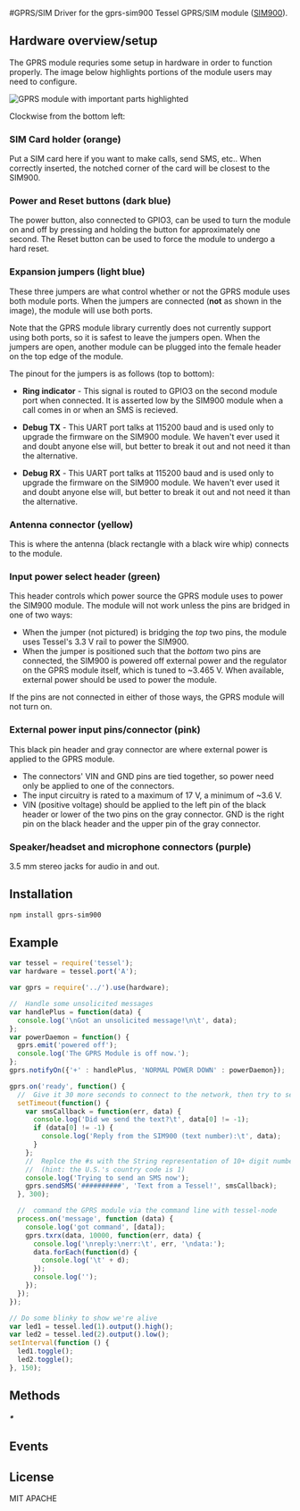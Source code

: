 #GPRS/SIM
Driver for the gprs-sim900 Tessel GPRS/SIM module ([SIM900](ftp://imall.iteadstudio.com/IM120417009_IComSat/DOC_SIM900_Hardware%20Design_V2.00.pdf)).

## Hardware overview/setup

The GPRS module requries some setup in hardware in order to function properly. The image below highlights portions of the module users may need to configure.

![GPRS module with important parts highlighted](https://s3.amazonaws.com/technicalmachine-assets/doc+pictures/gprs.jpg)

Clockwise from the bottom left:

### SIM Card holder (orange)

Put a SIM card here if you want to make calls, send SMS, etc.. When correctly inserted, the notched corner of the card will be closest to the SIM900.

### Power and Reset buttons (dark blue)

The power button, also connected to GPIO3, can be used to turn the module on and off by pressing and holding the button for approximately one second. The Reset button can be used to force the module to undergo a hard reset.

### Expansion jumpers (light blue)

These three jumpers are what control whether or not the GPRS module uses both module ports. When the jumpers are connected (**not** as shown in the image), the module will use both ports.

Note that the GPRS module library currently does not currently support using both ports, so it is safest to leave the jumpers open. When the jumpers are open, another module can be plugged into the female header on the top edge of the module.

The pinout for the jumpers is as follows (top to bottom):

* **Ring indicator** - This signal is routed to GPIO3 on the second module port when connected. It is asserted low by the SIM900 module when a call comes in or when an SMS is recieved.

* **Debug TX** - This UART port talks at 115200 baud and is used only to upgrade the firmware on the SIM900 module. We haven't ever used it and doubt anyone else will, but better to break it out and not need it than the alternative.

* **Debug RX** - This UART port talks at 115200 baud and is used only to upgrade the firmware on the SIM900 module. We haven't ever used it and doubt anyone else will, but better to break it out and not need it than the alternative.

### Antenna connector (yellow)

This is where the antenna (black rectangle with a black wire whip) connects to the module.

### Input power select header (green)

This header controls which power source the GPRS module uses to power the SIM900 module. The module will not work unless the pins are bridged in one of two ways:

* When the jumper (not pictured) is bridging the *top* two pins, the module uses Tessel's 3.3 V rail to power the SIM900.
* When the jumper is positioned such that the *bottom* two pins are connected, the SIM900 is powered off external power and the regulator on the GPRS module itself, which is tuned to ~3.465 V. When available, external power should be used to power the module.

If the pins are not connected in either of those ways, the GPRS module will not turn on.

### External power input pins/connector (pink)

This black pin header and gray connector are where external power is applied to the GPRS module.

* The connectors' VIN and GND pins are tied together, so power need only be applied to one of the connectors.
* The input circuitry is rated to a  maximum of 17 V, a minimum of ~3.6 V.
* VIN (positive voltage) should be applied to the left pin of the black header or lower of the two pins on the gray connector. GND is the right pin on the black header and the upper pin of the  gray connector.

### Speaker/headset and microphone connectors (purple)

3.5 mm stereo jacks for audio in and out.

## Installation
```sh
npm install gprs-sim900
```
## Example
```js
var tessel = require('tessel');
var hardware = tessel.port('A');

var gprs = require('../').use(hardware);

//  Handle some unsolicited messages
var handlePlus = function(data) {
  console.log('\nGot an unsolicited message!\n\t', data);
};
var powerDaemon = function() {
  gprs.emit('powered off');
  console.log('The GPRS Module is off now.');
};
gprs.notifyOn({'+' : handlePlus, 'NORMAL POWER DOWN' : powerDaemon});

gprs.on('ready', function() {
  //  Give it 30 more seconds to connect to the network, then try to send an SMS
  setTimeout(function() {
    var smsCallback = function(err, data) {
      console.log('Did we send the text?\t', data[0] != -1);
      if (data[0] != -1) {
        console.log('Reply from the SIM900 (text number):\t', data);
      }
    };
    //  Replce the #s with the String representation of 10+ digit number
    //  (hint: the U.S.'s country code is 1)
    console.log('Trying to send an SMS now');
    gprs.sendSMS('##########', 'Text from a Tessel!', smsCallback);
  }, 300);

  //  command the GPRS module via the command line with tessel-node
  process.on('message', function (data) {
    console.log('got command', [data]);
    gprs.txrx(data, 10000, function(err, data) {
      console.log('\nreply:\nerr:\t', err, '\ndata:');
      data.forEach(function(d) {
        console.log('\t' + d);
      });
      console.log('');
    });
  });
});

// Do some blinky to show we're alive
var led1 = tessel.led(1).output().high();
var led2 = tessel.led(2).output().low();
setInterval(function () {
  led1.toggle();
  led2.toggle();
}, 150);
```
## Methods

##### * 

## Events

## License

MIT
APACHE
